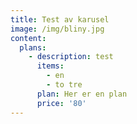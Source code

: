 ```yaml
---
title: Test av karusel
image: /img/bliny.jpg
content:
  plans:
    - description: test
      items:
        - en
        - to tre
      plan: Her er en plan
      price: '80'
---
```





